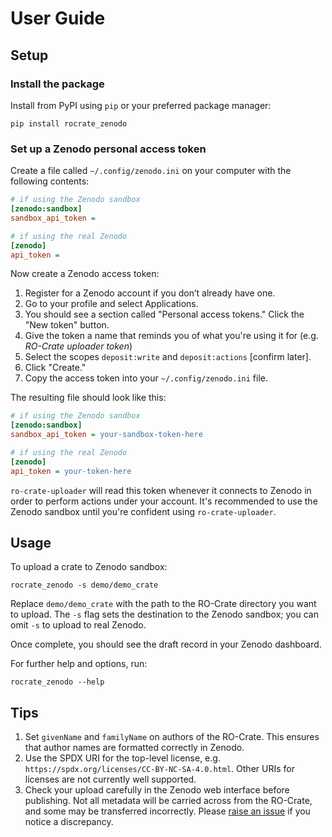 # User Guide

## Setup

### Install the package

Install from PyPI using `pip` or your preferred package manager:
```
pip install rocrate_zenodo
```
### Set up a Zenodo personal access token

Create a file called `~/.config/zenodo.ini` on your computer with the following contents:

```ini
# if using the Zenodo sandbox
[zenodo:sandbox]
sandbox_api_token = 

# if using the real Zenodo
[zenodo]
api_token = 
```

Now create a Zenodo access token:

1. Register for a Zenodo account if you don’t already have one.
1. Go to your profile and select Applications.
1. You should see a section called "Personal access tokens." Click the "New token" button.
1. Give the token a name that reminds you of what you're using it for (e.g. _RO-Crate uploader token_)
1. Select the scopes `deposit:write` and `deposit:actions` [confirm later].
1. Click "Create."
1. Copy the access token into your `~/.config/zenodo.ini` file.

The resulting file should look like this:

```ini
# if using the Zenodo sandbox
[zenodo:sandbox]
sandbox_api_token = your-sandbox-token-here

# if using the real Zenodo
[zenodo]
api_token = your-token-here
```

`ro-crate-uploader` will read this token whenever it connects to Zenodo in order to perform actions under your account. It's recommended to use the Zenodo sandbox until you're confident using `ro-crate-uploader`.

## Usage

To upload a crate to Zenodo sandbox:
```
rocrate_zenodo -s demo/demo_crate
```
Replace `demo/demo_crate` with the path to the RO-Crate directory you want to upload. The `-s` flag sets the destination to the Zenodo sandbox; you can omit `-s` to upload to real Zenodo.

Once complete, you should see the draft record in your Zenodo dashboard.

For further help and options, run:
```
rocrate_zenodo --help
```

## Tips

1. Set `givenName` and `familyName` on authors of the RO-Crate. This ensures that author names are formatted correctly in Zenodo.
2. Use the SPDX URI for the top-level license, e.g. `https://spdx.org/licenses/CC-BY-NC-SA-4.0.html`. Other URIs for licenses are not currently well supported.
3. Check your upload carefully in the Zenodo web interface before publishing. Not all metadata will be carried across from the RO-Crate, and some may be transferred incorrectly. Please [raise an issue](https://github.com/ResearchObject/ro-crate-uploader/issues/new) if you notice a discrepancy.

